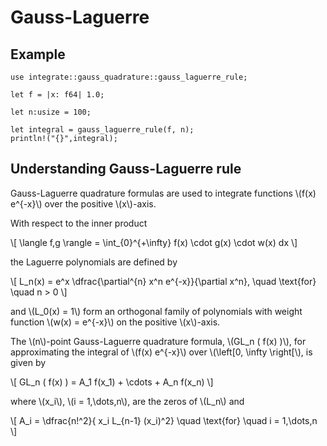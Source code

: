 # Gauss-Laguerre

## Example

```rust,editable
use integrate::gauss_quadrature::gauss_laguerre_rule;

let f = |x: f64| 1.0;

let n:usize = 100;

let integral = gauss_laguerre_rule(f, n);
println!("{}",integral);
```

## Understanding Gauss-Laguerre rule

Gauss-Laguerre quadrature formulas are used to integrate functions \\(f(x) e^{-x}\\) over the positive \\(x\\)-axis.

With respect to the inner product

\\[
\langle f,g \rangle = \int\_{0}^{+\infty} f(x) \cdot g(x) \cdot w(x) dx
\\]

the Laguerre polynomials are defined by

\\[
L_n(x) = e^x \dfrac{\partial^{n} x^n e^{-x}}{\partial x^n}, \quad \text{for} \quad n > 0
\\]

and \\(L_0(x) = 1\\) form an orthogonal family of polynomials with weight function \\(w(x) = e^{-x}\\) on the positive \\(x\\)-axis.

The \\(n\\)-point Gauss-Laguerre quadrature formula, \\(GL_n ( f(x) )\\), for approximating the integral of \\(f(x) e^{-x}\\) over \\(\left[0, \infty \right[\\), is given by

\\[
GL_n ( f(x) ) = A_1 f(x_1) + \cdots + A_n f(x_n)
\\]

where \\(x_i\\), \\(i = 1,\dots,n\\), are the zeros of \\(L_n\\) and

\\[
A_i = \dfrac{n!^2}{ x_i L\_{n-1} (x_i)^2} \quad \text{for} \quad i = 1,\dots,n
\\]
